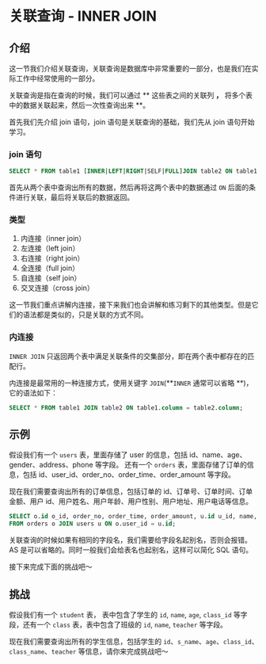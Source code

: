 # 关联查询 - INNER JOIN

## 介绍

这一节我们介绍关联查询，关联查询是数据库中非常重要的一部分，也是我们在实际工作中经常使用的一部分。

关联查询是指在查询的时候，我们可以通过 ** 这些表之间的关联列 **，** 将多个表中的数据关联起来，然后一次性查询出来 **。

首先我们先介绍 join 语句，join 语句是关联查询的基础，我们先从 join 语句开始学习。

### join 语句

```sql
SELECT * FROM table1 [INNER|LEFT|RIGHT|SELF|FULL]JOIN table2 ON table1.column = table2.column;
```

首先从两个表中查询出所有的数据，然后再将这两个表中的数据通过 `ON` 后面的条件进行关联，最后将关联后的数据返回。

### 类型

1. 内连接（inner join）
2. 左连接（left join）
3. 右连接（right join）
4. 全连接（full join）
5. 自连接（self join）
6. 交叉连接（cross join）

这一节我们重点讲解内连接，接下来我们也会讲解和练习剩下的其他类型。但是它们的语法都是类似的，只是关联的方式不同。

### 内连接

`INNER JOIN` 只返回两个表中满足关联条件的交集部分，即在两个表中都存在的匹配行。

内连接是最常用的一种连接方式，使用关键字 `JOIN`(**`INNER` 通常可以省略 **)，它的语法如下：

```sql
SELECT * FROM table1 JOIN table2 ON table1.column = table2.column;
```

## 示例

假设我们有一个 `users` 表，里面存储了 user 的信息，包括 id、name、age、gender、address、phone 等字段。
还有一个 `orders` 表，里面存储了订单的信息，包括 id、user_id、order_no、order_time、order_amount 等字段。

现在我们需要查询出所有的订单信息，包括订单的 id、订单号、订单时间、订单金额、用户 id、用户姓名、用户年龄、用户性别、用户地址、用户电话等信息。

```sql
SELECT o.id o_id, order_no, order_time, order_amount, u.id u_id, name, age, gender, address, phone
FROM orders o JOIN users u ON o.user_id = u.id;
```

关联查询的时候如果有相同的字段名，我们需要给字段名起别名，否则会报错。AS 是可以省略的。同时一般我们会给表名也起别名，这样可以简化 SQL 语句。

接下来完成下面的挑战吧～

## 挑战

假设我们有一个 `student` 表， 表中包含了学生的 `id`, `name`, `age`, `class_id` 等字段，还有一个 `class` 表，表中包含了班级的 `id`, `name`, `teacher` 等字段。

现在我们需要查询出所有的学生信息，包括学生的 `id`、`s_name`、`age`、`class_id`、`class_name`、`teacher` 等信息，请你来完成挑战吧～
